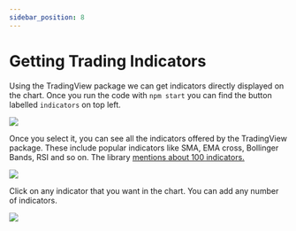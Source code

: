 ```yaml
---
sidebar_position: 8
---
```


# Getting Trading Indicators 

Using the TradingView package we can get indicators directly displayed on the chart. Once you run the code with `npm start` you can find the button labelled `indicators` on top left. 

![](/img/ApplicationExamples/indicator-select.png)

Once you select it, you can see all the indicators offered by the TradingView package. These include popular indicators like SMA, EMA cross, Bollinger Bands, RSI and so on. The library [mentions about 100 indicators.](https://www.tradingview.com/charting-library-docs/latest/ui_elements/indicators/Indicators-List/)

![](/img/ApplicationExamples/list-of-indicators.png)


Click on any indicator that you want in the chart. You can add any number of indicators.

![](/img/ApplicationExamples/charts_with_indicators.png)